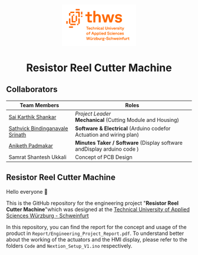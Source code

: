 <div align="center">

<picture>
  <img src="Images/Thws-logo_English.png" alt="logo" width="200">
</picture>
<br/>

# Resistor Reel Cutter Machine
</div>

## Collaborators

| Team Members | Roles |
| ------------ | ----- |
| [Sai Karthik Shankar](https://github.comSai-Karthik-Shankar) | *Project Leader* </br>**Mechanical** (Cutting Module and Housing) |
| [Sathvick Bindinganavale Srinath](https://github.comSathvick11) | **Software & Electrical** (Arduino codefor Actuation and  wiring plan) |
| [Aniketh Padmakar](https://github.com/anibulbs) |**Minutes Taker / Software** (Display software andDisplay arduino code ) |
| Samrat Shantesh Ukkali | Concept of PCB Design |

## Resistor Reel Cutter Machine
Hello everyone 👋

This is the GitHub repository for the engineering project "**Resistor Reel Cutter Machine**"which was designed at the [Technical University of Applied Sciences Würzburg - Schweinfurt](https://www.thws.de)

In this repository, you can find the report for the concept and usage of the product in `Report/Engineering_Project_Report.pdf`. To understand better about the working of the actuators and the HMI display, please refer to the folders `Code` and `Nextion_Setup_V1.ino` respectively.